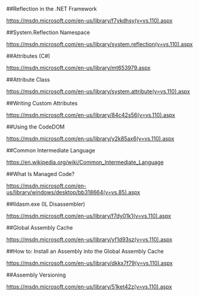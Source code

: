 ##Reflection in the .NET Framework

https://msdn.microsoft.com/en-us/library/f7ykdhsy(v=vs.110).aspx

##System.Reflection Namespace

https://msdn.microsoft.com/en-us/library/system.reflection(v=vs.110).aspx

##Attributes (C#)

https://msdn.microsoft.com/en-us/library/mt653979.aspx

##Attribute Class

https://msdn.microsoft.com/en-us/library/system.attribute(v=vs.110).aspx

##Writing Custom Attributes

https://msdn.microsoft.com/en-us/library/84c42s56(v=vs.110).aspx

##Using the CodeDOM

https://msdn.microsoft.com/en-us/library/y2k85ax6(v=vs.110).aspx

##Common Intermediate Language

https://en.wikipedia.org/wiki/Common_Intermediate_Language

##What Is Managed Code?

https://msdn.microsoft.com/en-us/library/windows/desktop/bb318664(v=vs.85).aspx

##Ildasm.exe (IL Disassembler)

https://msdn.microsoft.com/en-us/library/f7dy01k1(v=vs.110).aspx

##Global Assembly Cache

https://msdn.microsoft.com/en-us/library/yf1d93sz(v=vs.110).aspx

##How to: Install an Assembly into the Global Assembly Cache

https://msdn.microsoft.com/en-us/library/dkkx7f79(v=vs.110).aspx

##Assembly Versioning

https://msdn.microsoft.com/en-us/library/51ket42z(v=vs.110).aspx